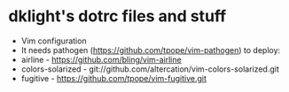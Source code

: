 dklight's dotrc files and stuff
===============================

 * Vim configuration
  * It needs pathogen (https://github.com/tpope/vim-pathogen) to deploy:
   * airline - https://github.com/bling/vim-airline
   * colors-solarized - git://github.com/altercation/vim-colors-solarized.git
   * fugitive - https://github.com/tpope/vim-fugitive.git
